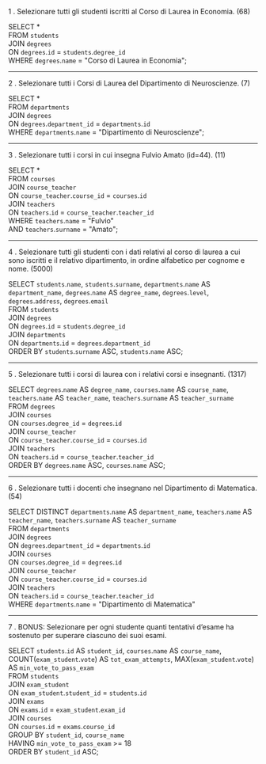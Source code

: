 1 . Selezionare tutti gli studenti iscritti al Corso di Laurea in Economia. (68)

SELECT *  
FROM `students`  
JOIN `degrees`  
ON `degrees`.`id` = `students`.`degree_id`  
WHERE `degrees`.`name` = "Corso di Laurea in Economia";

---

2 . Selezionare tutti i Corsi di Laurea del Dipartimento di Neuroscienze. (7)

SELECT *  
FROM `departments`  
JOIN `degrees`  
ON `degrees`.`department_id` = `departments`.`id`  
WHERE `departments`.`name` = "Dipartimento di Neuroscienze";

---

3 . Selezionare tutti i corsi in cui insegna Fulvio Amato (id=44). (11)

SELECT *  
FROM `courses`  
JOIN `course_teacher`  
ON `course_teacher`.`course_id` = `courses`.`id`  
JOIN `teachers`  
ON `teachers`.`id` = `course_teacher`.`teacher_id`  
WHERE `teachers`.`name` = "Fulvio"  
AND `teachers`.`surname` = "Amato";

---

4 . Selezionare tutti gli studenti con i dati relativi al corso di laurea a cui sono iscritti e il relativo dipartimento, in ordine alfabetico per cognome e nome. (5000)

SELECT `students`.`name`, `students`.`surname`, `departments`.`name` AS `department_name`, `degrees`.`name` AS `degree_name`, `degrees`.`level`, `degrees`.`address`, `degrees`.`email`  
FROM `students`  
JOIN `degrees`  
ON `degrees`.`id` = `students`.`degree_id`  
JOIN `departments`  
ON `departments`.`id` = `degrees`.`department_id`  
ORDER BY `students`.`surname` ASC, `students`.`name` ASC;

---

5 . Selezionare tutti i corsi di laurea con i relativi corsi e insegnanti. (1317)

SELECT `degrees`.`name` AS `degree_name`, `courses`.`name` AS `course_name`, `teachers`.`name` AS `teacher_name`, `teachers`.`surname` AS `teacher_surname`  
FROM `degrees`  
JOIN `courses`  
ON `courses`.`degree_id` = `degrees`.`id`  
JOIN `course_teacher`  
ON `course_teacher`.`course_id` = `courses`.`id`  
JOIN `teachers`  
ON `teachers`.`id` = `course_teacher`.`teacher_id`  
ORDER BY `degrees`.`name` ASC, `courses`.`name` ASC;

---

6 . Selezionare tutti i docenti che insegnano nel Dipartimento di Matematica. (54)

SELECT DISTINCT `departments`.`name` AS `department_name`, `teachers`.`name` AS `teacher_name`, `teachers`.`surname` AS `teacher_surname`  
FROM `departments`  
JOIN `degrees`  
ON `degrees`.`department_id` = `departments`.`id`  
JOIN `courses`  
ON `courses`.`degree_id` = `degrees`.`id`  
JOIN `course_teacher`  
ON `course_teacher`.`course_id` = `courses`.`id`  
JOIN `teachers`  
ON `teachers`.`id` = `course_teacher`.`teacher_id`  
WHERE `departments`.`name` = "Dipartimento di Matematica"

---

7 . BONUS: Selezionare per ogni studente quanti tentativi d’esame ha sostenuto per superare ciascuno dei suoi esami.

SELECT `students`.`id` AS `student_id`, `courses`.`name` AS `course_name`, COUNT(`exam_student`.`vote`) AS `tot_exam_attempts`, MAX(`exam_student`.`vote`) AS `min_vote_to_pass_exam`  
FROM `students`  
JOIN `exam_student`  
ON `exam_student`.`student_id` = `students`.`id`  
JOIN `exams`  
ON `exams`.`id` = `exam_student`.`exam_id`  
JOIN `courses`  
ON `courses`.`id` = `exams`.`course_id`  
GROUP BY `student_id`, `course_name`  
HAVING `min_vote_to_pass_exam` >= 18  
ORDER BY `student_id` ASC;